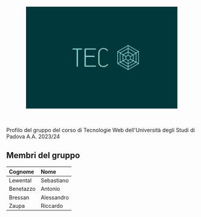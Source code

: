 <p align="center">
  <img width="400" src="tec_web_logo1.png">
</p>

<br>

Profilo del gruppo del corso di Tecnologie Web dell'Università degli Studi di Padova A.A. 2023/24

## Membri del gruppo

| Cognome      | Nome             
| :----------- | :--------------  
| Lewental     | Sebastiano      
| Benetazzo    | Antonio         
| Bressan      | Alessandro      
| Zaupa        | Riccardo        
